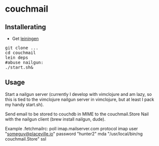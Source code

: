 couchmail
==================

Installerating
------
 * Get [leiningen](http://github.com/technomancy/leiningen)

<pre>
git clone ...
cd couchmail
lein deps
#abuse nailgun:
./start.sh&
</pre>

Usage
-------
Start a nailgun server (currently I develop with vimclojure and am lazy, so this is tied to the vimclojure nailgun server in vimclojure, but at least I pack my handy start.sh).

Send email to be stored to couchdb in MIME to the couchmail.Store Nail with the nailgun client (brew install nailgun, dude).

Example .fetchmailrc:
    poll imap.mailserver.com protocol imap user "someguy@placeville.io" password "hunter2" mda "/usr/local/bin/ng couchmail.Store" ssl



